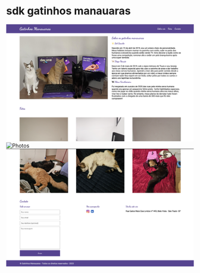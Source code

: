 # sdk gatinhos manauaras

![About](https://github.com/samanthacorrea/sdk-gatinhosmanauaras/blob/main/result/about.png)
![Photos](https://github.com/samanthacorrea/sdk-gatinhosmanauaras/blob/main/result/album.png)
![Contact](https://github.com/samanthacorrea/sdk-gatinhosmanauaras/blob/main/result/contact.png)






